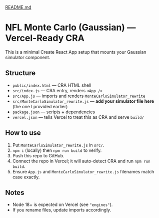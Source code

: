 [README.md](https://github.com/user-attachments/files/23136705/README.md)
# NFL Monte Carlo (Gaussian) — Vercel-Ready CRA

This is a minimal Create React App setup that mounts your Gaussian simulator component.

## Structure
- `public/index.html` — CRA HTML shell
- `src/index.js` — CRA entry, renders `<App />`
- `src/App.js` — imports and renders `MonteCarloSimulator_rewrite`
- `src/MonteCarloSimulator_rewrite.js` — **add your simulator file here** (the one I provided earlier)
- `package.json` — scripts + dependencies
- `vercel.json` — tells Vercel to treat this as CRA and serve `build/`

## How to use
1. Put `MonteCarloSimulator_rewrite.js` in `src/`.
2. `npm i` (locally) then `npm run build` to verify.
3. Push this repo to GitHub.
4. Connect the repo in Vercel; it will auto-detect CRA and run `npm run build`.
5. Ensure `App.js` and `MonteCarloSimulator_rewrite.js` filenames match case exactly.

## Notes
- Node 18+ is expected on Vercel (see `"engines"`).
- If you rename files, update imports accordingly.
